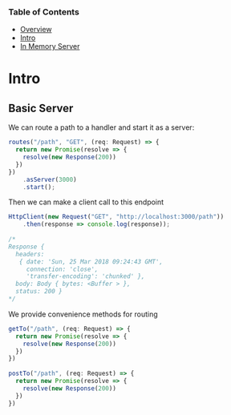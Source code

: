 ### Table of Contents

- [Overview](/http4js)
- [Intro](/http4js/Intro)
- [In Memory Server](/http4js/In-memory)

# Intro

## Basic Server

We can route a path to a handler and start it as a server:

```typescript
routes("/path", "GET", (req: Request) => {
  return new Promise(resolve => {
    resolve(new Response(200))
  })
})
    .asServer(3000)
    .start();
```

Then we can make a client call to this endpoint

```typescript
HttpClient(new Request("GET", "http://localhost:3000/path"))
    .then(response => console.log(response));
     
/*
Response {
  headers: 
   { date: 'Sun, 25 Mar 2018 09:24:43 GMT',
     connection: 'close',
     'transfer-encoding': 'chunked' },
  body: Body { bytes: <Buffer > },
  status: 200 }
*/
```

We provide convenience methods for routing

```typescript
getTo("/path", (req: Request) => {
  return new Promise(resolve => {
    resolve(new Response(200))
  })
})
 
postTo("/path", (req: Request) => {
  return new Promise(resolve => {
    resolve(new Response(200))
  })
})
```
